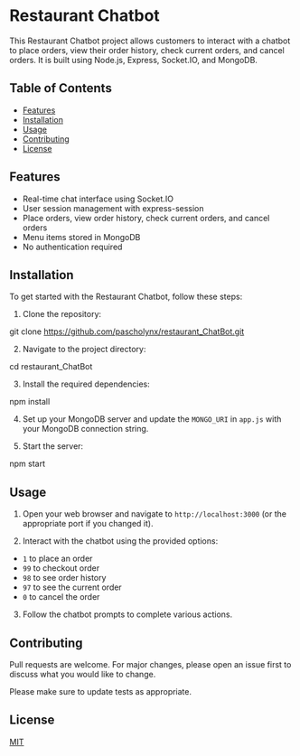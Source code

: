 # Restaurant Chatbot

This Restaurant Chatbot project allows customers to interact with a chatbot to place orders, view their order history, check current orders, and cancel orders. It is built using Node.js, Express, Socket.IO, and MongoDB.

## Table of Contents

- [Features](#features)
- [Installation](#installation)
- [Usage](#usage)
- [Contributing](#contributing)
- [License](#license)

## Features

- Real-time chat interface using Socket.IO
- User session management with express-session
- Place orders, view order history, check current orders, and cancel orders
- Menu items stored in MongoDB
- No authentication required

## Installation

To get started with the Restaurant Chatbot, follow these steps:

1. Clone the repository:

git clone https://github.com/pascholynx/restaurant_ChatBot.git


2. Navigate to the project directory:

cd restaurant_ChatBot


3. Install the required dependencies:

npm install


4. Set up your MongoDB server and update the `MONGO_URI` in `app.js` with your MongoDB connection string.

5. Start the server:

npm start


## Usage

1. Open your web browser and navigate to `http://localhost:3000` (or the appropriate port if you changed it).

2. Interact with the chatbot using the provided options:

- `1` to place an order
- `99` to checkout order
- `98` to see order history
- `97` to see the current order
- `0` to cancel the order

3. Follow the chatbot prompts to complete various actions.

## Contributing

Pull requests are welcome. For major changes, please open an issue first to discuss what you would like to change.

Please make sure to update tests as appropriate.

## License

[MIT](https://choosealicense.com/licenses/mit/)